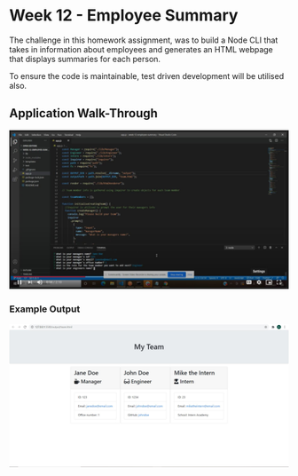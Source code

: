 # Week 12 - Employee Summary

The challenge in this homework assignment, was to build a Node CLI that takes in information about employees and generates an HTML webpage that displays summaries for each person. 

To ensure the code is maintainable, test driven development will be utilised also.

## Application Walk-Through

[<img src="./assets\app-capture.JPG">](https://drive.google.com/file/d/1grYjwergQfQwt6IM0hF-JWFhomQAFyCN/view)

### Example Output

![Output Example](./assets\output-capture.JPG)
